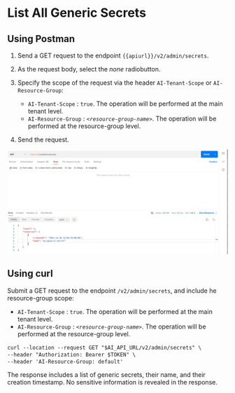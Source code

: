 <!-- loio05a3713aa6a94356b08e09e86260b16d -->

# List All Generic Secrets





<a name="loio05a3713aa6a94356b08e09e86260b16d__section_vtj_nwk_4rb"/>

## Using Postman

1.  Send a GET request to the endpoint `{{apiurl}}/v2/admin/secrets`.
2.  As the request body, select the *none* radiobutton.
3.  Specify the scope of the request via the header `AI-Tenant-Scope` or `AI-Resource-Group`:
    -   `AI-Tenant-Scope` : `true`. The operation will be performed at the main tenant level.
    -   `AI-Resource-Group` : <code><i class="varname">&lt;resource-group-name&gt;</i></code>. The operation will be performed at the resource-group level.

4.  Send the request.

![](images/List_Generic_Secrets_in_Postman_7de47dd.png)



<a name="loio05a3713aa6a94356b08e09e86260b16d__section_mkn_wwk_4rb"/>

## Using curl

Submit a GET request to the endpoint `/v2/admin/secrets`, and include he resource-group scope:

-   `AI-Tenant-Scope` : `true`. The operation will be performed at the main tenant level.
-   `AI-Resource-Group` : <code><i class="varname">&lt;resource-group-name&gt;</i></code>. The operation will be performed at the resource-group level.

```
curl --location --request GET "$AI_API_URL/v2/admin/secrets" \
--header "Authorization: Bearer $TOKEN" \
--header 'AI-Resource-Group: default'

```



The response includes a list of generic secrets, their name, and their creation timestamp. No sensitive information is revealed in the response.

